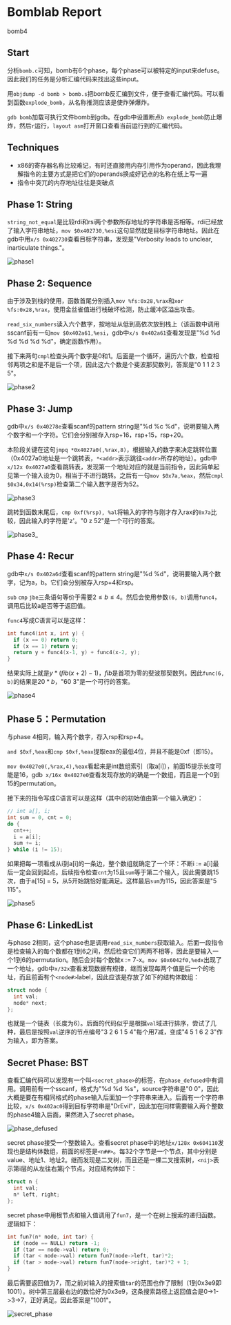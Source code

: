 # Bomblab Report

bomb4
## Start

分析`bomb.c`可知，bomb有6个phase，每个phase可以被特定的input来defuse。因此我们的任务是分析汇编代码来找出这些input。

用`objdump -d bomb > bomb.s`把bomb反汇编到文件，便于查看汇编代码。可以看到函数`explode_bomb`，从名称推测应该是使炸弹爆炸。

`gdb bomb`加载可执行文件bomb到gdb。在gdb中设置断点`b explode_bomb`防止爆炸，然后`r`运行，`layout asm`打开窗口查看当前运行到的汇编代码。

## Techniques

- x86的寄存器名称比较难记，有时还直接用内存引用作为operand，因此我理解指令的主要方式是把它们的operands换成好记点的名称在纸上写一遍
- 指令中突兀的内存地址往往是突破点

## Phase 1: String

`string_not_equal`是比较rdi和rsi两个参数所存地址的字符串是否相等。rdi已经放了输入字符串地址，`mov $0x402730,%esi`这句显然就是目标字符串地址。因此在gdb中用`x/s 0x402730`查看目标字符串，发现是"Verbosity leads to unclear, inarticulate things."。

![phase1](/Users/yyh/Desktop/bomblab/phase1.png)

## Phase 2: Sequence

由于涉及到栈的使用，函数首尾分别插入`mov %fs:0x28,%rax`和`xor %fs:0x28,%rax`，使用金丝雀值进行栈破坏检测，防止缓冲区溢出攻击。

`read_six_numbers`读入六个数字，按地址从低到高依次放到栈上（该函数中调用sscanf前有一句`mov $0x402a61,%esi`，gdb中`x/s 0x402a61`查看发现是"%d %d %d %d %d %d"，确定函数作用）。

接下来两句`cmpl`检查头两个数字是0和1。后面是一个循环，遍历六个数，检查相邻两项之和是不是后一个项，因此这六个数是个斐波那契数列，答案是"0 1 1 2 3 5"。

![phase2](/Users/yyh/Desktop/bomblab/phase2.png)

## Phase 3: Jump

gdb中`x/s 0x40278e`查看scanf的pattern string是"%d %c %d"，说明要输入两个数字和一个字符。它们会分别被存入rsp+16，rsp+15，rsp+20。

本阶段关键在这句`jmpq *0x4027a0(,%rax,8)`，根据输入的数字来决定跳转位置（0x4027a0地址是一个跳转表，`*<addr>`表示跳往`<addr>`所存的地址）。gdb中`x/12x 0x4027a0`查看跳转表，发现第一个地址对应的就是当前指令，因此简单起见第一个输入设为0，相当于不进行跳转。之后有一句`mov $0x7a,%eax`，然后`cmpl $0x34,0x14(%rsp)`检查第二个输入数字是否为52。

![phase3](/Users/yyh/Desktop/bomblab/phase3.png)

跳转到函数末尾后，`cmp 0xf(%rsp), %al`将输入的字符与刚才存入rax的`0x7a`比较，因此输入的字符是'z'。"0 z 52"是一个可行的答案。

![phase3_](/Users/yyh/Desktop/bomblab/phase3_.png)

## Phase 4: Recur

gdb中`x/s 0x402a6d`查看scanf的pattern string是"%d %d"，说明要输入两个数字，记为a，b。它们会分别被存入rsp+4和rsp。

`sub` `cmp` `jbe`三条语句等价于需要$2 \le b \le 4$。然后会使用参数`(6, b)`调用`func4`，调用后比较a是否等于返回值。

`func4`写成C语言可以是这样：
```c
int func4(int x, int y) {
  if (x == 0) return 0;
  if (x == 1) return y;
  return y + func4(x-1, y) + func4(x-2, y);
}
```
结果实际上就是$y * (fib(x+2)-1)$，$fib$是首项为零的斐波那契数列。因此`func(6, b)`的结果是$20*b$，"60 3"是一个可行的答案。

![phase4](/Users/yyh/Desktop/bomblab/phase4.png)

## Phase 5：Permutation

与phase 4相同，输入两个数字，存入rsp和rsp+4。

`and $0xf,%eax`和`cmp $0xf,%eax`提取eax的最低4位，并且不能是0xf（即15）。

`mov 0x4027e0(,%rax,4),%eax`看起来是int数组索引（取a[i]），前面15提示长度可能是16，gdb` x/16x 0x4027e0`查看发现存放的的确是一个数组，而且是一个0到15的permutation。

接下来的指令写成C语言可以是这样（其中i的初始值由第一个输入确定）：

```c
// int a[], i;
int sum = 0, cnt = 0;
do {
  cnt++;
  i = a[i];
  sum += i;
} while (i != 15);
```

如果把每一项看成从i到a[i]的一条边，整个数组就确定了一个环：不断i := a[i]最后一定会回到起点。后续指令检查`cnt`为15且`sum`等于第二个输入，因此需要跳15次，由于a[15] = 5，从5开始跳恰好能满足。这样最后`sum`为115，因此答案是"5 115"。

![phase5](/Users/yyh/Desktop/bomblab/phase5.png)

## Phase 6: LinkedList

与phase 2相同，这个phase也是调用`read_six_numbers`获取输入。后面一段指令是检查输入的每个数都在1到6之间，然后检查它们两两不相等，因此是要输入一个1到6的permutation。随后会对每个数做x := 7-x。`mov $0x6042f0,%edx`出现了一个地址，gdb中`x/32x`查看发现数据有规律，继而发现每两个值是后一个的地址，而且前面有个`<node#>`label，因此应该是存放了如下的结构体数组：

```c
struct node {
  int val;
  node* next;
};
```

也就是一个链表（长度为6）。后面的代码似乎是根据`val`域进行排序，尝试了几种，最后是按照`val`逆序的节点编号"3 2 6 1 5 4"每个用7减，变成"4 5 1 6 2 3"作为输入，即为答案。

## Secret Phase: BST

查看汇编代码可以发现有一个叫`<secret_phase>`的标签，在`phase_defused`中有调用。调用前有一个sscanf，格式为"%d %d %s"，source字符串是"0 0"，因此大概是要在有相同格式的phase输入后面加一个字符串来进入。后面有一个字符串比较，`x/s 0x402ac0`得到目标字符串是"DrEvil"，因此加在同样需要输入两个整数的phase4输入后面，果然进入了secret phase。

![phase_defused](/Users/yyh/Desktop/bomblab/phase_defused.png)

secret phase接受一个整数输入。查看secret phase中的地址`x/128x 0x604110`发现也是结构体数组，前面的标签是`<n##>`。每32个字节是一个节点，其中分别是value、地址1、地址2。继而发现是二叉树，而且还是一棵二叉搜索树，`<nij>`表示第i层的从左往右第j个节点。对应结构体如下：

```c
struct n {
  int val;
  n* left, right;
};
```

secret phase中用根节点和输入值调用了`fun7`，是一个在树上搜索的递归函数。逻辑如下：

```c
int fun7(n* node, int tar) {
  if (node == NULL) return -1;
  if (tar == node->val) return 0;
  if (tar < node->val) return fun7(node->left, tar)*2;
  if (tar > node->val) return fun7(node->right, tar)*2 + 1;
}
```

最后需要返回值为7，而之前对输入的搜索值`tar`的范围也作了限制（1到0x3e9即1001）。树中第三层最右边的数恰好为0x3e9，这条搜索路径上返回值会是0->1->3->7，正好满足。因此答案是"1001"。

![secret_phase](/Users/yyh/Desktop/bomblab/secret_phase.png)
